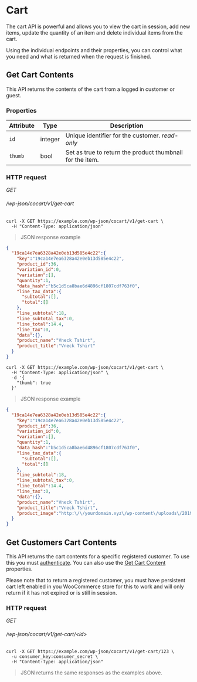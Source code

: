 # Cart #

The cart API is powerful and allows you to view the cart in session, add new items, update the quantity of an item and delete individual items from the cart.

Using the individual endpoints and their properties, you can control what you need and what is returned when the request is finished.

## Get Cart Contents ##

This API returns the contents of the cart from a logged in customer or guest.

### Properties ###

| Attribute | Type | Description |
| ------------ | -------------- | ------------ |
| `id` | integer | Unique identifier for the customer. <i class="label label-info">read-only</i> |
| `thumb` | bool | Set as true to return the product thumbnail for the item. |

### HTTP request ###

<div class="api-endpoint">
  <div class="endpoint-data">
    <i class="label label-get">GET</i>
    <h6>/wp-json/cocart/v1/get-cart</h6>
  </div>
</div>

```shell
curl -X GET https://example.com/wp-json/cocart/v1/get-cart \
  -H "Content-Type: application/json"
```

> JSON response example

```json
{
  "19ca14e7ea6328a42e0eb13d585e4c22":{
    "key":"19ca14e7ea6328a42e0eb13d585e4c22",
    "product_id":36,
    "variation_id":0,
    "variation":[],
    "quantity":1,
    "data_hash":"b5c1d5ca8bae6d4896cf1807cdf763f0",
    "line_tax_data":{
      "subtotal":[],
      "total":[]
    },
    "line_subtotal":18,
    "line_subtotal_tax":0,
    "line_total":14.4,
    "line_tax":0,
    "data":{},
    "product_name":"Vneck Tshirt",
    "product_title":"Vneck Tshirt"
  }
}
```

```shell
curl -X GET https://example.com/wp-json/cocart/v1/get-cart \
  -H "Content-Type: application/json" \
  -d '{
    "thumb": true
  }'
```

> JSON response example

```json
{
  "19ca14e7ea6328a42e0eb13d585e4c22":{
    "key":"19ca14e7ea6328a42e0eb13d585e4c22",
    "product_id":36,
    "variation_id":0,
    "variation":[],
    "quantity":1,
    "data_hash":"b5c1d5ca8bae6d4896cf1807cdf763f0",
    "line_tax_data":{
      "subtotal":[],
      "total":[]
    },
    "line_subtotal":18,
    "line_subtotal_tax":0,
    "line_total":14.4,
    "line_tax":0,
    "data":{},
    "product_name":"Vneck Tshirt",
    "product_title":"Vneck Tshirt",
    "product_image":"http:\/\/yourdomain.xyz\/wp-content\/uploads\/2019\/06\/vneck-tee.jpg"
  }
}
```

## Get Customers Cart Contents ##

This API returns the cart contents for a specific registered customer. To use this you must [authenticate](https://developer.wordpress.org/rest-api/using-the-rest-api/authentication/). You can also use the [Get Cart Content](#get-cart-contents) properties.

<aside class="notice">
  Please note that to return a registered customer, you must have persistent cart left enabled in you WooCommerce store for this to work and will only return if it has not expired or is still in session.
</aside>

### HTTP request ###

<div class="api-endpoint">
  <div class="endpoint-data">
    <i class="label label-get">GET</i>
    <h6>/wp-json/cocart/v1/get-cart/&lt;id&gt;</h6>
  </div>
</div>

```shell
curl -X GET https://example.com/wp-json/cocart/v1/get-cart/123 \
  -u consumer_key:consumer_secret \
  -H "Content-Type: application/json"
```

> JSON returns the same responses as the examples above.